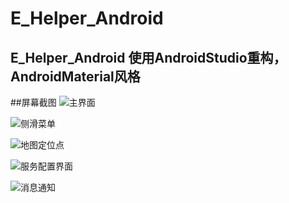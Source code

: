 # E_Helper_Android
E_Helper_Android
 使用AndroidStudio重构，AndroidMaterial风格
---
##屏幕截图
![主界面](http://77l5l6.com1.z0.glb.clouddn.com/android_1.png)

![侧滑菜单](http://77l5l6.com1.z0.glb.clouddn.com/android_2.png)

![地图定位点](http://77l5l6.com1.z0.glb.clouddn.com/android_3.png)

![服务配置界面](http://77l5l6.com1.z0.glb.clouddn.com/android_4.png)

![消息通知](http://77l5l6.com1.z0.glb.clouddn.com/android_5.png)


